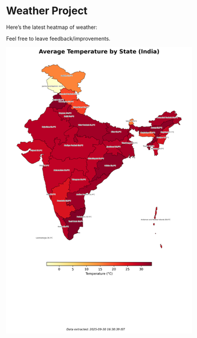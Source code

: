 # Weather Project

Here’s the latest heatmap of weather:

Feel free to leave feedback/improvements.

![India Heatmap](docs/assets/india_heatmap.png?v=DBB85A)

